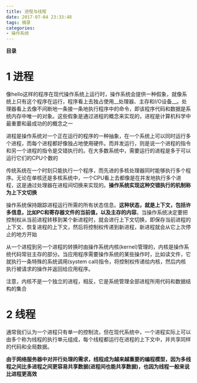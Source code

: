 ```yaml
---
title: 进程与线程
date: 2017-07-04 23:33:48
tags: 摘录
categories:
- 操作系统
---
```


__目录__

<!-- toc -->
<!--more-->

# 1 进程

像hello这样的程序在现代操作系统上运行时，操作系统会提供一种假象，就像系统上只有这个程序在运行，程序看上去独占使用__处理器、主存和I/O设备__。处理器看上去像不间断地一条接一条地执行程序中的命令，即该程序代码和数据是系统内存中唯一的对象。这些假象是通过进程的概念来实现的，进程是计算机科学中最重要和最成功的的概念之一

进程是操作系统对一个正在运行的程序的一种抽象，在一个系统上可以同时运行多个进程，而每个进程都好像独占地使用硬件。而并发运行，则是说一个进程的指令和另一个进程的指令是交错执行的。在大多数系统中，需要运行的进程是多于可以运行它们的CPU个数的

传统系统在一个时刻只能执行一个程序，而先进的多核处理器同时能够执行多个程序。无论在单核还是多核系统中，一个CPU看上去都像是在并发地执行多个进程，这是通过处理器在进程间切换来实现的。__操作系统实现这种交错执行的机制称为上下文切换__

操作系统保持跟踪进程运行所需的所有状态信息。__这种状态，就是上下文，包括许多信息，比如PC和寄存器文件的当前值，以及主存的内容__。当操作系统决定要把控制权从当前进程转移到某个新进程时，就会进行上下文切换，即保存当前进程的上下文、恢复进程的上下文，然后将控制权传递到新进程，新进程就会从它上次停止的地方开始

从一个进程到另一个进程的转换时由操作系统内核(kernel)管理的，内核是操作系统代码常驻主存的部分。当应用程序需要操作系统的某些操作时，比如读文件，它就执行一条特殊的系统调用(system call)指令，将控制权传递给内核，然后内核执行被请求的操作并返回给应用程序。

注意，内核不是一个独立的进程，相反，它是系统管理全部进程所用代码和数据结构的集合

# 2 线程 

通常我们认为一个进程只有单一的控制流，但在现代系统中，一个进程实际上可以由多个称为线程的执行单元组成，每个线程都运行在进程的上下文中，并共享同样的代码和全局数据。

__由于网络服务器中对并行处理的需求，线程成为越来越重要的编程模型，因为多线程之间比多进程之间更容易共享数据(进程间也能共享数据)，也因为线程一般来说比进程更高效__
